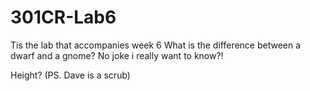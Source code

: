 301CR-Lab6
==========

Tis the lab that accompanies week 6
What is the difference between a dwarf and a gnome? No joke i really want to know?!

Height? (PS. Dave is a scrub)
